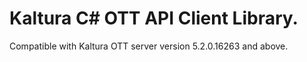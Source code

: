 # Kaltura C# OTT API Client Library.
Compatible with Kaltura OTT server version 5.2.0.16263 and above.
